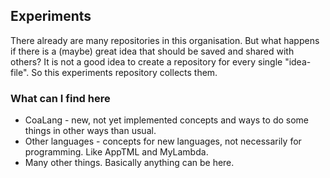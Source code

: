 ## Experiments
There already are many repositories in this organisation. But what happens if there is a (maybe) great idea that should be saved and
shared with others? It is not a good idea to create a repository for every single "idea-file". So this experiments repository collects
them.

### What can I find here
* CoaLang - new, not yet implemented concepts and ways to do some things in other ways than usual.
* Other languages - concepts for new languages, not necessarily for programming. Like AppTML and MyLambda.
* Many other things. Basically anything can be here.
